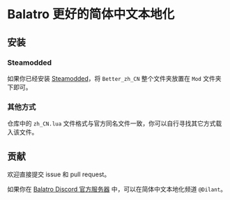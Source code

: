 # Balatro 更好的简体中文本地化

## 安装

### Steamodded

如果你已经安装 [Steamodded](https://github.com/Steamopollys/Steamodded)，将 `Better_zh_CN` 整个文件夹放置在 `Mod` 文件夹下即可。

### 其他方式

仓库中的 `zh_CN.lua` 文件格式与官方同名文件一致，你可以自行寻找其它方式载入该文件。

## 贡献

欢迎直接提交 issue 和 pull request。

如果你在 [Balatro Discord 官方服务器](https://discord.com/invite/5mH3dNhjx2) 中，可以在简体中文本地化频道 `@Dilant`。
